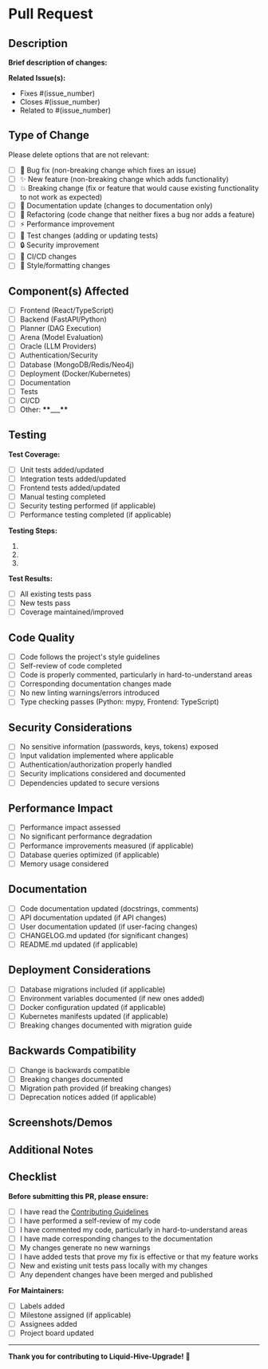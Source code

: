 # Pull Request

## Description

**Brief description of changes:**

**Related Issue(s):**

- Fixes #(issue_number)
- Closes #(issue_number)
- Related to #(issue_number)

## Type of Change

Please delete options that are not relevant:

- [ ] 🐛 Bug fix (non-breaking change which fixes an issue)
- [ ] ✨ New feature (non-breaking change which adds functionality)
- [ ] 💥 Breaking change (fix or feature that would cause existing functionality to not work as expected)
- [ ] 📝 Documentation update (changes to documentation only)
- [ ] 🔧 Refactoring (code change that neither fixes a bug nor adds a feature)
- [ ] ⚡ Performance improvement
- [ ] 🧪 Test changes (adding or updating tests)
- [ ] 🔒 Security improvement
- [ ] 🚀 CI/CD changes
- [ ] 🎨 Style/formatting changes

## Component(s) Affected

- [ ] Frontend (React/TypeScript)
- [ ] Backend (FastAPI/Python)
- [ ] Planner (DAG Execution)
- [ ] Arena (Model Evaluation)
- [ ] Oracle (LLM Providers)
- [ ] Authentication/Security
- [ ] Database (MongoDB/Redis/Neo4j)
- [ ] Deployment (Docker/Kubernetes)
- [ ] Documentation
- [ ] Tests
- [ ] CI/CD
- [ ] Other: **\*\***\_\_\_**\*\***

## Testing

**Test Coverage:**

- [ ] Unit tests added/updated
- [ ] Integration tests added/updated
- [ ] Frontend tests added/updated
- [ ] Manual testing completed
- [ ] Security testing performed (if applicable)
- [ ] Performance testing completed (if applicable)

**Testing Steps:**

1.
2.
3.

**Test Results:**

- [ ] All existing tests pass
- [ ] New tests pass
- [ ] Coverage maintained/improved

## Code Quality

- [ ] Code follows the project's style guidelines
- [ ] Self-review of code completed
- [ ] Code is properly commented, particularly in hard-to-understand areas
- [ ] Corresponding documentation changes made
- [ ] No new linting warnings/errors introduced
- [ ] Type checking passes (Python: mypy, Frontend: TypeScript)

## Security Considerations

- [ ] No sensitive information (passwords, keys, tokens) exposed
- [ ] Input validation implemented where applicable
- [ ] Authentication/authorization properly handled
- [ ] Security implications considered and documented
- [ ] Dependencies updated to secure versions

## Performance Impact

- [ ] Performance impact assessed
- [ ] No significant performance degradation
- [ ] Performance improvements measured (if applicable)
- [ ] Database queries optimized (if applicable)
- [ ] Memory usage considered

## Documentation

- [ ] Code documentation updated (docstrings, comments)
- [ ] API documentation updated (if API changes)
- [ ] User documentation updated (if user-facing changes)
- [ ] CHANGELOG.md updated (for significant changes)
- [ ] README.md updated (if applicable)

## Deployment Considerations

- [ ] Database migrations included (if applicable)
- [ ] Environment variables documented (if new ones added)
- [ ] Docker configuration updated (if applicable)
- [ ] Kubernetes manifests updated (if applicable)
- [ ] Breaking changes documented with migration guide

## Backwards Compatibility

- [ ] Change is backwards compatible
- [ ] Breaking changes documented
- [ ] Migration path provided (if breaking changes)
- [ ] Deprecation notices added (if applicable)

## Screenshots/Demos

<!-- If applicable, add screenshots or demo videos to help explain your changes -->

## Additional Notes

<!-- Add any additional notes, concerns, or context about the changes -->

## Checklist

**Before submitting this PR, please ensure:**

- [ ] I have read the [Contributing Guidelines](CONTRIBUTING.md)
- [ ] I have performed a self-review of my code
- [ ] I have commented my code, particularly in hard-to-understand areas
- [ ] I have made corresponding changes to the documentation
- [ ] My changes generate no new warnings
- [ ] I have added tests that prove my fix is effective or that my feature works
- [ ] New and existing unit tests pass locally with my changes
- [ ] Any dependent changes have been merged and published

**For Maintainers:**

- [ ] Labels added
- [ ] Milestone assigned (if applicable)
- [ ] Assignees added
- [ ] Project board updated

---

**Thank you for contributing to Liquid-Hive-Upgrade!** 🚀

